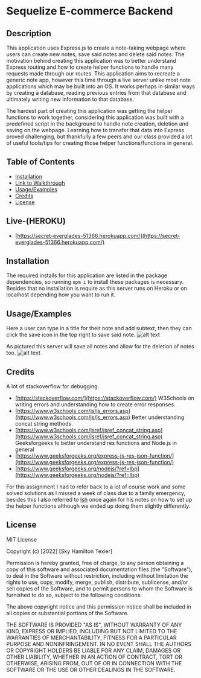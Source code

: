 # Sequelize E-commerce Backend

## Description
This application uses Express.js to create a note-taking webpage where users can create new notes, save said notes and delete said notes. 
The motivation behind creating this application was to better understand Express routing and how to create helper functions to handle many requests made through our routes. 
This application aims to recreate a generic note app, however this time through a live server unlike most note applications which may be built into an OS. It works perhaps in similar ways by creating a database, reading previous entries from that database
and ultimately writing new information to that database.

The hardest part of creating this application was getting the helper functions to work together, considering this application was built with a predefined script in the background to handle note creation, deletion and saving on the webpage. Learning how to transfer that data into Express proved challenging, but thankfully a few peers and our class 
provided a lot of useful tools/tips for creating those helper functions/functions in general.

## Table of Contents
- [Installation](#installation)
- [Link to Walkthrough](#live-(HEROKU))
- [Usage/Examples](#usage)
- [Credits](#credits)
- [License](#license)


## Live-(HEROKU)

- [https://secret-everglades-51366.herokuapp.com/](https://secret-everglades-51366.herokuapp.com/)

## Installation

The required installs for this application are listed in the package dependencies, so running `npm i` to install these packages is necessary.
Besides that no installation is require as this server runs on Heroku or on localhost depending how you want to run it.


## Usage/Examples
Here a user can type in a title for their note and add subtext, then they can click the save icon in the top right to save said note.
![alt text](./Assets/example1.png)

As pictured this server will save all notes and allow for the deletion of notes too.
![alt text](./Assets/example2.png)

## Credits
A lot of stackoverflow for debugging.
- [https://stackoverflow.com/](https://stackoverflow.com/)
W3Schools on writing errors and understanding how to create error responses.
- [https://www.w3schools.com/js/js_errors.asp](https://www.w3schools.com/js/js_errors.asp)
Better understanding concat string methods.
- [https://www.w3schools.com/jsref/jsref_concat_string.asp](https://www.w3schools.com/jsref/jsref_concat_string.asp)
Geeksforgeeks to better understand res functions and Node.js in general
- [https://www.geeksforgeeks.org/express-js-res-json-function/](https://www.geeksforgeeks.org/express-js-res-json-function/)
- [https://www.geeksforgeeks.org/nodejs/?ref=lbp](https://www.geeksforgeeks.org/nodejs/?ref=lbp)

For this assignment I had to refer back to a lot of course work and some solved solutions as I missed a week of class due to a family emergency, besides this I also referred to [Ish](https://github.com/ianad389) once again for his notes on how to set up the helper functions although we ended up doing them slightly differently. 

## License
MIT License
 
Copyright (c) [2022] [Sky Hamilton Texier]
 
Permission is hereby granted, free of charge, to any person obtaining a copy
of this software and associated documentation files (the "Software"), to deal
in the Software without restriction, including without limitation the rights
to use, copy, modify, merge, publish, distribute, sublicense, and/or sell
copies of the Software, and to permit persons to whom the Software is
furnished to do so, subject to the following conditions:
 
The above copyright notice and this permission notice shall be included in all
copies or substantial portions of the Software.
 
THE SOFTWARE IS PROVIDED "AS IS", WITHOUT WARRANTY OF ANY KIND, EXPRESS OR
IMPLIED, INCLUDING BUT NOT LIMITED TO THE WARRANTIES OF MERCHANTABILITY,
FITNESS FOR A PARTICULAR PURPOSE AND NONINFRINGEMENT. IN NO EVENT SHALL THE
AUTHORS OR COPYRIGHT HOLDERS BE LIABLE FOR ANY CLAIM, DAMAGES OR OTHER
LIABILITY, WHETHER IN AN ACTION OF CONTRACT, TORT OR OTHERWISE, ARISING FROM,
OUT OF OR IN CONNECTION WITH THE SOFTWARE OR THE USE OR OTHER DEALINGS IN THE
SOFTWARE.

